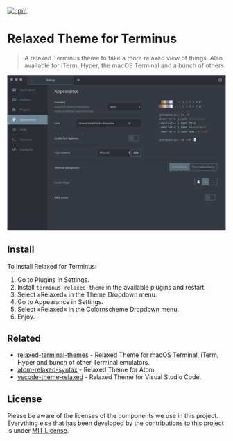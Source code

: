[![npm](https://img.shields.io/npm/dm/terminus-relaxed-theme.svg?label=terminus-relaxed-theme&nbsp;downloads)](https://www.npmjs.com/package/terminus-relaxed-theme)

# Relaxed Theme for Terminus

> A relaxed Terminus theme to take a more relaxed view of things. Also available for iTerm, Hyper, the macOS Terminal and a bunch of others.

![](assets/screenshot.png)

## Install
To install Relaxed for Terminus:

1. Go to Plugins in Settings.
1. Install `terminus-relaxed-theme` in the available plugins and restart.
1. Select »Relaxed« in the Theme Dropdown menu.
1. Go to Appearance in Settings.
1. Select »Relaxed« in the Colornscheme Dropdown menu.
1. Enjoy.

## Related

- [relaxed-terminal-themes](https://github.com/Relaxed-Theme/relaxed-terminal-themes#readme) - Relaxed Theme for macOS Terminal, iTerm, Hyper and bunch of other Terminal emulators.
- [atom-relaxed-syntax](https://github.com/Relaxed-Theme/atom-relaxed-syntax) - Relaxed Theme for Atom.
- [vscode-theme-relaxed](https://github.com/Relaxed-Theme/vscode-theme-relaxed) - Relaxed Theme for Visual Studio Code.

## License

Please be aware of the licenses of the components we use in this project.
Everything else that has been developed by the contributions to this project is under [MIT License](LICENSE).
